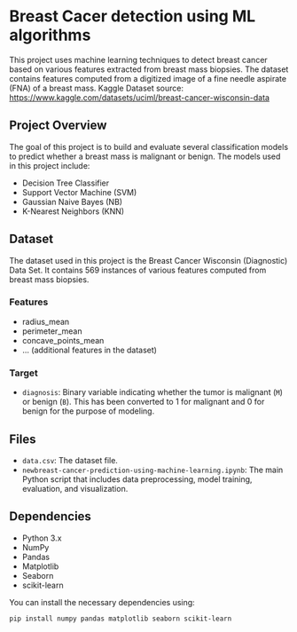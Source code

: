 # Breast Cacer detection using ML algorithms

This project uses machine learning techniques to detect breast cancer based on various features extracted from breast mass biopsies. The dataset contains features computed from a digitized image of a fine needle aspirate (FNA) of a breast mass.
Kaggle Dataset source: https://www.kaggle.com/datasets/uciml/breast-cancer-wisconsin-data

## Project Overview

The goal of this project is to build and evaluate several classification models to predict whether a breast mass is malignant or benign. The models used in this project include:

- Decision Tree Classifier
- Support Vector Machine (SVM)
- Gaussian Naive Bayes (NB)
- K-Nearest Neighbors (KNN)

## Dataset

The dataset used in this project is the Breast Cancer Wisconsin (Diagnostic) Data Set. It contains 569 instances of various features computed from breast mass biopsies.

### Features

- radius_mean
- perimeter_mean
- concave_points_mean
- ... (additional features in the dataset)

### Target

- `diagnosis`: Binary variable indicating whether the tumor is malignant (`M`) or benign (`B`). This has been converted to 1 for malignant and 0 for benign for the purpose of modeling.

## Files

- `data.csv`: The dataset file.
- `newbreast-cancer-prediction-using-machine-learning.ipynb`: The main Python script that includes data preprocessing, model training, evaluation, and visualization.

## Dependencies

- Python 3.x
- NumPy
- Pandas
- Matplotlib
- Seaborn
- scikit-learn

You can install the necessary dependencies using:

```bash
pip install numpy pandas matplotlib seaborn scikit-learn
